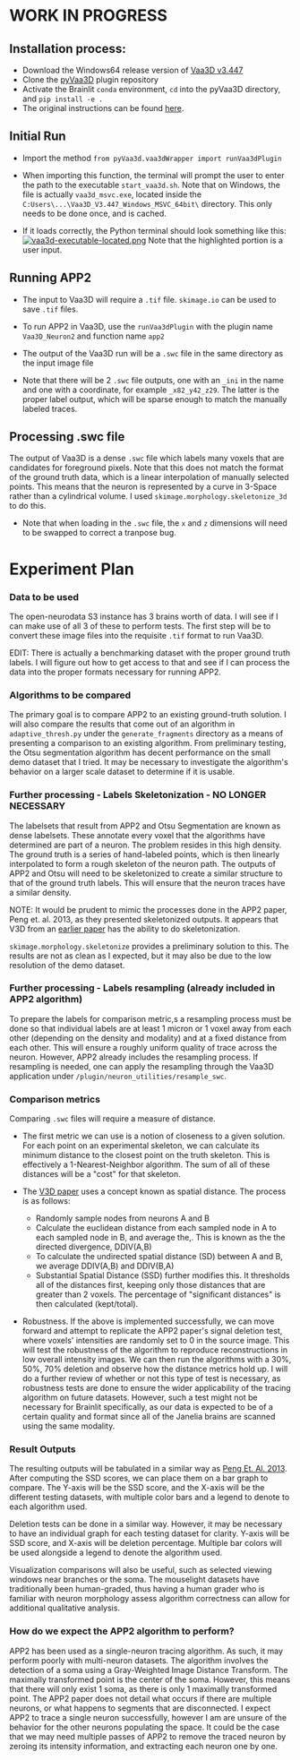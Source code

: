 # WORK IN PROGRESS

## Installation process:

- Download the Windows64 release version of [Vaa3D v3.447](https://github.com/Vaa3D/release/releases/tag/v3.447)
- Clone the [pyVaa3D](https://github.com/ajkswamy/pyVaa3d) plugin repository
- Activate the Brainlit `conda` environment, `cd` into the pyVaa3D directory, and `pip install -e .`
- The original instructions can be found [here](https://github.com/ajkswamy/pyVaa3d/blob/master/INSTALL.md).

## Initial Run

- Import the method `from pyVaa3d.vaa3dWrapper import runVaa3dPlugin`

- When importing this function, the terminal will prompt the user to enter the path to the executable `start_vaa3d.sh`. Note that on Windows, the file is actually `vaa3d_msvc.exe`, located inside the `C:Users\...\Vaa3D_V3.447_Windows_MSVC_64bit\` directory. This only needs to be done once, and is cached. 

- If it loads correctly, the Python terminal should look something like this:
[![vaa3d-executable-located.png](https://i.postimg.cc/LsrYK2wD/vaa3d-executable-located.png)](https://postimg.cc/mcy27fb1)
  Note that the highlighted portion is a user input.

## Running APP2

- The input to Vaa3D will require a `.tif` file. `skimage.io` can be used to save `.tif` files.

- To run APP2 in Vaa3D, use the `runVaa3dPlugin` with the plugin name `Vaa3D_Neuron2` and function name `app2`

- The output of the Vaa3D run will be a `.swc` file in the same directory as the input image file

- Note that there will be 2 `.swc` file outputs, one with an `_ini` in the name and one with a coordinate, for example `_x82_y42_z29`. The latter is the proper label output, which will be sparse enough to match the manually labeled traces.

## Processing .swc file

The output of Vaa3D is a dense `.swc` file which labels many voxels that are candidates for foreground pixels. Note that this does not match the format of the ground truth data, which is a linear interpolation of manually selected points. This means that the neuron is represented by a curve in 3-Space rather than a cylindrical volume. I used `skimage.morphology.skeletonize_3d` to do this. 

- Note that when loading in the `.swc` file, the `x` and `z` dimensions will need to be swapped to correct a tranpose bug.

# Experiment Plan

### Data to be used

The open-neurodata S3 instance has 3 brains worth of data. I will see if I can make use of all 3 of these to perform tests. The first step will be to convert these image files into the requisite `.tif` format to run Vaa3D. 

EDIT: There is actually a benchmarking dataset with the proper ground truth labels. I will figure out how to get access to that and see if I can process the data into the proper formats necessary for running APP2.

### Algorithms to be compared

The primary goal is to compare APP2 to an existing ground-truth solution. I will also compare the results that come out of an algorithm in `adaptive_thresh.py` under the `generate_fragments` directory as a means of presenting a comparison to an existing algorithm. From preliminary testing, the Otsu segmentation algorithm has decent performance on the small demo dataset that I tried. It may be necessary to investigate the algorithm's behavior on a larger scale dataset to determine if it is usable.

### Further processing - Labels Skeletonization - NO LONGER NECESSARY

The labelsets that result from APP2 and Otsu Segmentation are known as dense labelsets. These annotate every voxel that the algorithms have determined are part of a neuron. The problem resides in this high density. The ground truth is a series of hand-labeled points, which is then linearly interpolated to form a rough skeleton of the neuron path. The outputs of APP2 and Otsu will need to be skeletonized to create a similar structure to that of the ground truth labels. This will ensure that the neuron traces have a similar density.

NOTE: It would be prudent to mimic the processes done in the APP2 paper, Peng et. al. 2013, as they presented skeletonized outputs. It appears that V3D from an [earlier paper](https://www.ncbi.nlm.nih.gov/pmc/articles/PMC2857929/) has the ability to do skeletonization.

`skimage.morphology.skeletonize` provides a preliminary solution to this. The results are not as clean as I expected, but it may also be due to the low resolution of the demo dataset.

### Further processing - Labels resampling (already included in APP2 algorithm)

To prepare the labels for comparison metric,s a resampling process must be done so that individual labels are at least 1 micron or 1 voxel away from each other (depending on the density and modality) and at a fixed distance from each other. This will ensure a roughly uniform quality of trace across the neuron. However, APP2 already includes the resampling process. If resampling is needed, one can apply the resampling through the Vaa3D application under `/plugin/neuron_utilities/resample_swc`.

### Comparison metrics

Comparing `.swc` files will require a measure of distance.

- The first metric we can use is a notion of closeness to a given solution. For each point on an experimental skeleton, we can calculate its minimum distance to the closest point on the truth skeleton. This is effectively a 1-Nearest-Neighbor algorithm. The sum of all of these distances will be a "cost" for that skeleton.

- The [V3D paper](https://www.ncbi.nlm.nih.gov/pmc/articles/PMC2857929/) uses a concept known as spatial distance. The process is as follows:

  - Randomly sample nodes from neurons A and B
  - Calculate the euclidean distance from each sampled node in A to each sampled node in B, and average the,. This is known as the the directed divergence, DDIV(A,B)
  - To calculate the undirected spatial distance (SD) between A and B, we average DDIV(A,B) and DDIV(B,A)
  - Substantial Spatial Distance (SSD) further modifies this. It thresholds all of the distances first, keeping only those distances that are greater than 2 voxels. The percentage of "significant distances" is then calculated (kept/total).

- Robustness. If the above is implemented successfully, we can move forward and attempt to replicate the APP2 paper's signal deletion test, where voxels' intensities are randomly set to 0 in the source image. This will test the robustness of the algorithm to reproduce reconstructions in low overall intensity images. We can then run the algorithms with a 30%, 50%, 70% deletion and observe how the distance metrics hold up. I will do a further review of whether or not this type of test is necessary, as robustness tests are done to ensure the wider applicability of the tracing algorithm on future datasets. However, such a test might not be necessary for Brainlit specifically, as our data is expected to be of a certain quality and format since all of the Janelia brains are scanned using the same modality.

### Result Outputs

The resulting outputs will be tabulated in a similar way as [Peng Et. Al. 2013](https://www.ncbi.nlm.nih.gov/pmc/articles/PMC3661058/). After computing the SSD scores, we can place them on a bar graph to compare. The Y-axis will be the SSD score, and the X-axis will be the different testing datasets, with multiple color bars and a legend to denote to each algorithm used.

Deletion tests can be done in a similar way. However, it may be necessary to have an individual graph for each testing dataset for clarity. Y-axis will be SSD score, and X-axis will be deletion percentage. Multiple bar colors will be used alongside a legend to denote the algorithm used.

Visualization comparisons will also be useful, such as selected viewing windows near branches or the soma. The mouselight datasets have traditionally been human-graded, thus having a human grader who is familiar with neuron morphology assess algorithm correctness can allow for additional qualitative analysis.

### How do we expect the APP2 algorithm to perform?

APP2 has been used as a single-neuron tracing algorithm. As such, it may perform poorly with multi-neuron datasets. The algorithm involves the detection of a soma using a Gray-Weighted Image Distance Transform. The maximally transformed point is the center of the soma. However, this means that there will only exist 1 soma, as there is only 1 maximally transformed point. The APP2 paper does not detail what occurs if there are multiple neurons, or what happens to segments that are disconnected. I expect APP2 to trace a single neuron successfully, however I am are unsure of the behavior for the other neurons populating the space. It could be the case that we may need multiple passes of APP2 to remove the traced neuron by zeroing its intensity information, and extracting each neuron one by one.
